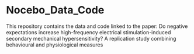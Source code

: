 # Nocebo_Data_Code
This repository contains the data and code linked to the paper: Do negative expectations increase high-frequency electrical stimulation-induced secondary mechanical hypersensitivity? A replication study combining behavioural and physiological measures
